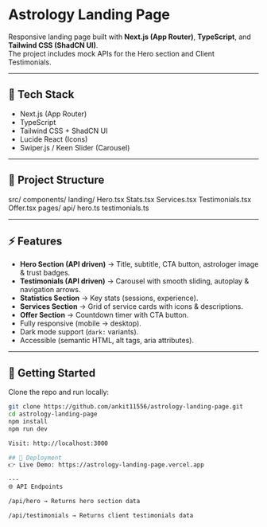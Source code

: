 # Astrology Landing Page

Responsive landing page built with **Next.js (App Router)**, **TypeScript**, and **Tailwind CSS (ShadCN UI)**.  
The project includes mock APIs for the Hero section and Client Testimonials.

---

## 🚀 Tech Stack
- Next.js (App Router)
- TypeScript
- Tailwind CSS + ShadCN UI
- Lucide React (Icons)
- Swiper.js / Keen Slider (Carousel)

---

## 📂 Project Structure
src/
components/
landing/
Hero.tsx
Stats.tsx
Services.tsx
Testimonials.tsx
Offer.tsx
pages/
api/
hero.ts
testimonials.ts


---

## ⚡ Features
- **Hero Section (API driven)** → Title, subtitle, CTA button, astrologer image & trust badges.
- **Testimonials (API driven)** → Carousel with smooth sliding, autoplay & navigation arrows.
- **Statistics Section** → Key stats (sessions, experience).
- **Services Section** → Grid of service cards with icons & descriptions.
- **Offer Section** → Countdown timer with CTA button.
- Fully responsive (mobile → desktop).
- Dark mode support (`dark:` variants).
- Accessible (semantic HTML, alt tags, aria attributes).

---

## 🔧 Getting Started
Clone the repo and run locally:

```bash
git clone https://github.com/ankit11556/astrology-landing-page.git
cd astrology-landing-page
npm install
npm run dev

Visit: http://localhost:3000

## 🚀 Deployment
👉 Live Demo: https://astrology-landing-page.vercel.app  

---
🌐 API Endpoints

/api/hero → Returns hero section data

/api/testimonials → Returns client testimonials data

